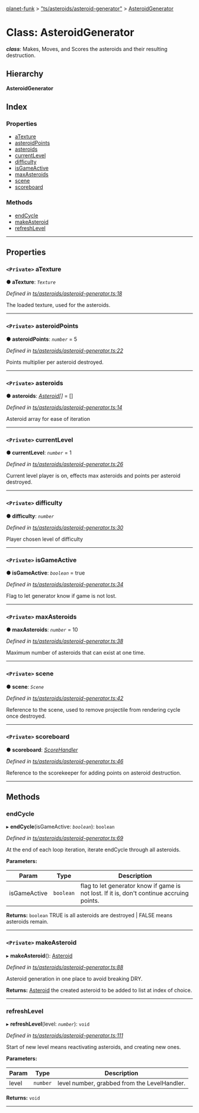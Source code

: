 [planet-funk](../README.md) > ["ts/asteroids/asteroid-generator"](../modules/_ts_asteroids_asteroid_generator_.md) > [AsteroidGenerator](../classes/_ts_asteroids_asteroid_generator_.asteroidgenerator.md)

# Class: AsteroidGenerator

*__class__*: Makes, Moves, and Scores the asteroids and their resulting destruction.

## Hierarchy

**AsteroidGenerator**

## Index

### Properties

* [aTexture](_ts_asteroids_asteroid_generator_.asteroidgenerator.md#atexture)
* [asteroidPoints](_ts_asteroids_asteroid_generator_.asteroidgenerator.md#asteroidpoints)
* [asteroids](_ts_asteroids_asteroid_generator_.asteroidgenerator.md#asteroids)
* [currentLevel](_ts_asteroids_asteroid_generator_.asteroidgenerator.md#currentlevel)
* [difficulty](_ts_asteroids_asteroid_generator_.asteroidgenerator.md#difficulty)
* [isGameActive](_ts_asteroids_asteroid_generator_.asteroidgenerator.md#isgameactive)
* [maxAsteroids](_ts_asteroids_asteroid_generator_.asteroidgenerator.md#maxasteroids)
* [scene](_ts_asteroids_asteroid_generator_.asteroidgenerator.md#scene)
* [scoreboard](_ts_asteroids_asteroid_generator_.asteroidgenerator.md#scoreboard)

### Methods

* [endCycle](_ts_asteroids_asteroid_generator_.asteroidgenerator.md#endcycle)
* [makeAsteroid](_ts_asteroids_asteroid_generator_.asteroidgenerator.md#makeasteroid)
* [refreshLevel](_ts_asteroids_asteroid_generator_.asteroidgenerator.md#refreshlevel)

---

## Properties

<a id="atexture"></a>

### `<Private>` aTexture

**● aTexture**: *`Texture`*

*Defined in [ts/asteroids/asteroid-generator.ts:18](https://github.com/WilliamRADFunk/planet-funk/blob/2ca110e/src/ts/asteroids/asteroid-generator.ts#L18)*

The loaded texture, used for the asteroids.

___
<a id="asteroidpoints"></a>

### `<Private>` asteroidPoints

**● asteroidPoints**: *`number`* = 5

*Defined in [ts/asteroids/asteroid-generator.ts:22](https://github.com/WilliamRADFunk/planet-funk/blob/2ca110e/src/ts/asteroids/asteroid-generator.ts#L22)*

Points multiplier per asteroid destroyed.

___
<a id="asteroids"></a>

### `<Private>` asteroids

**● asteroids**: *[Asteroid](_ts_asteroids_asteroid_.asteroid.md)[]* =  []

*Defined in [ts/asteroids/asteroid-generator.ts:14](https://github.com/WilliamRADFunk/planet-funk/blob/2ca110e/src/ts/asteroids/asteroid-generator.ts#L14)*

Asteroid array for ease of iteration

___
<a id="currentlevel"></a>

### `<Private>` currentLevel

**● currentLevel**: *`number`* = 1

*Defined in [ts/asteroids/asteroid-generator.ts:26](https://github.com/WilliamRADFunk/planet-funk/blob/2ca110e/src/ts/asteroids/asteroid-generator.ts#L26)*

Current level player is on, effects max asteroids and points per asteroid destroyed.

___
<a id="difficulty"></a>

### `<Private>` difficulty

**● difficulty**: *`number`*

*Defined in [ts/asteroids/asteroid-generator.ts:30](https://github.com/WilliamRADFunk/planet-funk/blob/2ca110e/src/ts/asteroids/asteroid-generator.ts#L30)*

Player chosen level of difficulty

___
<a id="isgameactive"></a>

### `<Private>` isGameActive

**● isGameActive**: *`boolean`* = true

*Defined in [ts/asteroids/asteroid-generator.ts:34](https://github.com/WilliamRADFunk/planet-funk/blob/2ca110e/src/ts/asteroids/asteroid-generator.ts#L34)*

Flag to let generator know if game is not lost.

___
<a id="maxasteroids"></a>

### `<Private>` maxAsteroids

**● maxAsteroids**: *`number`* = 10

*Defined in [ts/asteroids/asteroid-generator.ts:38](https://github.com/WilliamRADFunk/planet-funk/blob/2ca110e/src/ts/asteroids/asteroid-generator.ts#L38)*

Maximum number of asteroids that can exist at one time.

___
<a id="scene"></a>

### `<Private>` scene

**● scene**: *`Scene`*

*Defined in [ts/asteroids/asteroid-generator.ts:42](https://github.com/WilliamRADFunk/planet-funk/blob/2ca110e/src/ts/asteroids/asteroid-generator.ts#L42)*

Reference to the scene, used to remove projectile from rendering cycle once destroyed.

___
<a id="scoreboard"></a>

### `<Private>` scoreboard

**● scoreboard**: *[ScoreHandler](_ts_displays_score_handler_.scorehandler.md)*

*Defined in [ts/asteroids/asteroid-generator.ts:46](https://github.com/WilliamRADFunk/planet-funk/blob/2ca110e/src/ts/asteroids/asteroid-generator.ts#L46)*

Reference to the scorekeeper for adding points on asteroid destruction.

___

## Methods

<a id="endcycle"></a>

###  endCycle

▸ **endCycle**(isGameActive: *`boolean`*): `boolean`

*Defined in [ts/asteroids/asteroid-generator.ts:69](https://github.com/WilliamRADFunk/planet-funk/blob/2ca110e/src/ts/asteroids/asteroid-generator.ts#L69)*

At the end of each loop iteration, iterate endCycle through all asteroids.

**Parameters:**

| Param | Type | Description |
| ------ | ------ | ------ |
| isGameActive | `boolean` |  flag to let generator know if game is not lost. If it is, don't continue accruing points. |

**Returns:** `boolean`
TRUE is all asteroids are destroyed | FALSE means asteroids remain.

___
<a id="makeasteroid"></a>

### `<Private>` makeAsteroid

▸ **makeAsteroid**(): [Asteroid](_ts_asteroids_asteroid_.asteroid.md)

*Defined in [ts/asteroids/asteroid-generator.ts:88](https://github.com/WilliamRADFunk/planet-funk/blob/2ca110e/src/ts/asteroids/asteroid-generator.ts#L88)*

Asteroid generation in one place to avoid breaking DRY.

**Returns:** [Asteroid](_ts_asteroids_asteroid_.asteroid.md)
the created asteroid to be added to list at index of choice.

___
<a id="refreshlevel"></a>

###  refreshLevel

▸ **refreshLevel**(level: *`number`*): `void`

*Defined in [ts/asteroids/asteroid-generator.ts:111](https://github.com/WilliamRADFunk/planet-funk/blob/2ca110e/src/ts/asteroids/asteroid-generator.ts#L111)*

Start of new level means reactivating asteroids, and creating new ones.

**Parameters:**

| Param | Type | Description |
| ------ | ------ | ------ |
| level | `number` |  level number, grabbed from the LevelHandler. |

**Returns:** `void`

___

